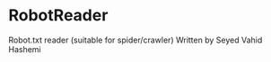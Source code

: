 RobotReader
===========

Robot.txt reader (suitable for spider/crawler)
Written by Seyed Vahid Hashemi